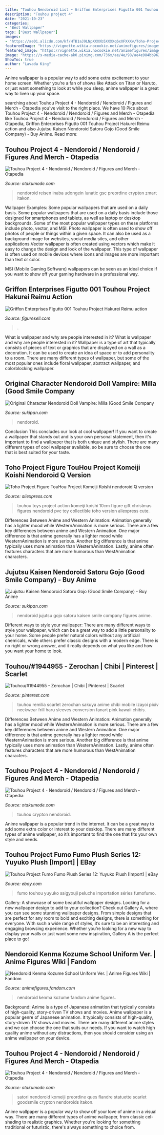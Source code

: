 ```yaml
---
title: "Touhou Nendoroid List ~ Griffon Enterprises Figutto 001 Touhou Project Hakurei Reimu Action"
description: "Touhou project 4"
date: "2021-10-23"
categories:
- "Best Wallpaper"
tags: ["Best Wallpaper"]
images:
- "https://ae01.alicdn.com/kf/HTB1aJ9LNpXXXXb5XXXXq6xXFXXXv/Toho-Project-Figure-TouHou-Project-Komeiji-Koishi-nendoroid-Q-version-10CM-PVC-Action-Figures-Collectible-Model.jpg"
featuredImage: "https://vignette.wikia.nocookie.net/animefigures/images/8/85/Nendoroid_975-1.jpg/revision/latest?cb=20180807080840"
featured_image: "https://vignette.wikia.nocookie.net/animefigures/images/8/85/Nendoroid_975-1.jpg/revision/latest?cb=20180807080840"
image: "https://s-media-cache-ak0.pinimg.com/736x/ae/4e/98/ae4e984bb962d1bf1df02e1a015f8aeb.jpg"
ShowToc: true
author: "Lavada King"
---
```



Anime wallpaper is a popular way to add some extra excitement to your home screen. Whether you’re a fan of shows like Attack on Titan or Naruto, or just want something to look at while you sleep, anime wallpaper is a great way to liven up your space.

	

		
searching about Touhou Project 4 - Nendoroid / Nendoroid / Figures and Merch - Otapedia you've visit to the right place. We have 10 Pics about Touhou Project 4 - Nendoroid / Nendoroid / Figures and Merch - Otapedia like Touhou Project 4 - Nendoroid / Nendoroid / Figures and Merch - Otapedia, Griffon Enterprises Figutto 001 Touhou Project Hakurei Reimu action and also Jujutsu Kaisen Nendoroid Satoru Gojo (Good Smile Company) - Buy Anime. Read more:
		
    
## Touhou Project 4 - Nendoroid / Nendoroid / Figures And Merch - Otapedia

<img loading=lazy src="https://d3ieicw58ybon5.cloudfront.net/ex/650.750/shop/product/49a3a6ab25d942068038ba897447da41.jpg" onerror="this.onerror=null;this.src='https://tse3.mm.bing.net/th?id=OIP.9eh1fIIuHqhAIvS86doNvwHaIi&amp;pid=15.1';" alt="Touhou Project 4 - Nendoroid / Nendoroid / Figures and Merch - Otapedia">

_Source: otakumode.com_

>nendoroid reisen inaba udongein lunatic gsc preordine crypton zmart itakon. 

	

Wallpaper Examples: Some popular wallpapers that are used on a daily basis.
Some popular wallpapers that are used on a daily basis include those designed for smartphones and tablets, as well as laptop or desktop backgrounds. Some of the most popular wallpaper types on these platforms include photo, vector, and MSI. 
Photo wallpaper is often used to show off photos of people or things within a given space. It can also be used as a background image for websites, social media sites, and other applications.Vector wallpaper is often created using vectors which make it easy to change the design and look of the wallpaper. This type of wallpaper is often used on mobile devices where icons and images are more important than text or color. 

MSI (Mobile Gaming Software) wallpapers can be seen as an ideal choice if you want to show off your gaming hardware in a professional way.

    
## Griffon Enterprises Figutto 001 Touhou Project Hakurei Reimu Action

<img loading=lazy src="https://cdn.shopify.com/s/files/1/0013/2559/6735/products/153357427567-2_1200x1200.jpg?v=1604459776" onerror="this.onerror=null;this.src='https://tse2.mm.bing.net/th?id=OIP.KycZL-rXT_enoMKXtOrXRgHaHE&amp;pid=15.1';" alt="Griffon Enterprises Figutto 001 Touhou Project Hakurei Reimu action">

_Source: figuresell.com_

>. 

	

What is wallpaper and why are people interested in it?
What is wallpaper and why are people interested in it?
Wallpaper is a type of art that typically consists of pieces of text or graphics that are displayed on a wall as a decoration. It can be used to create an idea of space or to add personality to a room. There are many different types of wallpaper, but some of the most popular ones include floral wallpaper, abstract wallpaper, and colorblocking wallpaper.

    
## Original Character Nendoroid Doll Vampire: Milla (Good Smile Company

<img loading=lazy src="https://www.sukipan.com/images/product_images/popup_images/x_gsc12689.jpg" onerror="this.onerror=null;this.src='https://tse3.mm.bing.net/th?id=OIP.__LpHV_quLUHe6O2RWaLowHaK6&amp;pid=15.1';" alt="Original Character Nendoroid Doll Vampire: Milla (Good Smile Company">

_Source: sukipan.com_

>nendoroid. 

	

Conclusion
This concludes our look at cool wallpaper! If you want to create a wallpaper that stands out and is your own personal statement, then it's important to find a wallpaper that is both unique and stylish. There are many different types of cool wallpaper available, so be sure to choose the one that is best suited for your taste.

    
## Toho Project Figure TouHou Project Komeiji Koishi Nendoroid Q Version

<img loading=lazy src="https://ae01.alicdn.com/kf/HTB1aJ9LNpXXXXb5XXXXq6xXFXXXv/Toho-Project-Figure-TouHou-Project-Komeiji-Koishi-nendoroid-Q-version-10CM-PVC-Action-Figures-Collectible-Model.jpg" onerror="this.onerror=null;this.src='https://tse2.mm.bing.net/th?id=OIP._Of78QDcUL7HV4cNoIiskQAAAA&amp;pid=15.1';" alt="Toho Project Figure TouHou Project Komeiji Koishi nendoroid Q version">

_Source: aliexpress.com_

>touhou toys project action komeiji koishi 10cm figure gift christmas figures nendoroid pvc toy collectible toho version aliexpress cute. 

	

Differences Between Anime and Western Animation: Animation generally has a lighter mood while WesternAnimation is more serious.
There are a few key differences between anime and Western Animation. One major difference is that anime generally has a lighter mood while WesternAnimation is more serious. Another big difference is that anime typically uses more animation than WesternAnimation. Lastly, anime often features characters that are more humorous than WestAnimation characters.

    
## Jujutsu Kaisen Nendoroid Satoru Gojo (Good Smile Company) - Buy Anime

<img loading=lazy src="https://www.sukipan.com/images/product_images/popup_images/x_gsc12331_c.jpg" onerror="this.onerror=null;this.src='https://tse4.mm.bing.net/th?id=OIP.x9S5c7-jnaC2h1iPRbP_MAHaKx&amp;pid=15.1';" alt="Jujutsu Kaisen Nendoroid Satoru Gojo (Good Smile Company) - Buy Anime">

_Source: sukipan.com_

>nendoroid jujutsu gojo satoru kaisen smile company figures anime. 

	

Different ways to style your wallpaper:
There are many different ways to style your wallpaper, which can be a great way to add a little personality to your home. Some people prefer natural colors without any artificial chemicals, while others prefer classic designs with a modern edge. There is no right or wrong answer, and it really depends on what you like and how you want your home to look.

    
## Touhou/#1944955 - Zerochan | Chibi | Pinterest | Scarlet

<img loading=lazy src="https://s-media-cache-ak0.pinimg.com/736x/ae/4e/98/ae4e984bb962d1bf1df02e1a015f8aeb.jpg" onerror="this.onerror=null;this.src='https://tse3.mm.bing.net/th?id=OIP.mJQVrNEi2-zQZjo_M6aagwHaKe&amp;pid=15.1';" alt="Touhou/#1944955 - Zerochan | Chibi | Pinterest | Scarlet">

_Source: pinterest.com_

>touhou remilia scarlet zerochan sakuya anime chibi mobile izayoi pixiv neckwear frill haru sleeves conversion fanart pink kawaii chibis. 

	

Differences Between Anime and Western Animation: Animation generally has a lighter mood while WesternAnimation is more serious.
There are a few key differences between anime and Western Animation. One major difference is that anime generally has a lighter mood while WesternAnimation is more serious. Another big difference is that anime typically uses more animation than WesternAnimation. Lastly, anime often features characters that are more humorous than WestAnimation characters.

    
## Touhou Project 4 - Nendoroid / Nendoroid / Figures And Merch - Otapedia

<img loading=lazy src="https://d3ieicw58ybon5.cloudfront.net/ex/801.1200/shop/product/d83b7b62a7c9476980b2505fecab0098.jpg" onerror="this.onerror=null;this.src='https://tse4.mm.bing.net/th?id=OIP.BDtgWMB9J66A2IP0ISRPBQHaLG&amp;pid=15.1';" alt="Touhou Project 4 - Nendoroid / Nendoroid / Figures and Merch - Otapedia">

_Source: otakumode.com_

>touhou crypton nendoroid. 

	

Anime wallpaper is a popular trend in the internet. It can be a great way to add some extra color or interest to your desktop. There are many different types of anime wallpaper, so it’s important to find the one that fits your own style and needs.

    
## Touhou Project Fumo Fumo Plush Series 12: Yuyuko Plush [Import] | EBay

<img loading=lazy src="https://i.ebayimg.com/images/g/a-oAAOSwVGVeWJoC/s-l400.jpg" onerror="this.onerror=null;this.src='https://tse2.mm.bing.net/th?id=OIP.vWDMn7c_xJ3QwJbcN_A0FwAAAA&amp;pid=15.1';" alt="Touhou Project Fumo Fumo Plush Series 12: Yuyuko Plush [Import] | eBay">

_Source: ebay.com_

>fumo touhou yuyuko saigyouji peluche importation séries fumofumo. 

	

Gallery: A showcase of some beautiful wallpaper designs.
Looking for a new wallpaper design to add to your collection? Check out Gallery A, where you can see some stunning wallpaper designs. From simple designs that are perfect for any room to bold and exciting designs, there is something for everyone. With such a wide range of styles, it’s sure to be an interesting and engaging browsing experience. Whether you’re looking for a new way to display your walls or just want some new inspiration, Gallery A is the perfect place to go!





	
	
    
## Nendoroid Kenma Kozume School Uniform Ver. | Anime Figures Wiki | Fandom

<img loading=lazy src="https://vignette.wikia.nocookie.net/animefigures/images/8/85/Nendoroid_975-1.jpg/revision/latest?cb=20180807080840" onerror="this.onerror=null;this.src='https://tse1.mm.bing.net/th?id=OIP.CNCqWmno1OuPLK719oYMeQDhEs&amp;pid=15.1';" alt="Nendoroid Kenma Kozume School Uniform Ver. | Anime Figures Wiki | Fandom">

_Source: animefigures.fandom.com_

>nendoroid kenma kozume fandom anime figures. 

	

Background: Anime is a type of Japanese animation that typically consists of high-quality, story-driven TV shows and movies.
Anime wallpaper is a popular genre of Japanese animation. It typically consists of high-quality, story-driven TV shows and movies. There are many different anime styles and we can choose the one that suits our needs. If you want to watch high quality anime without any distractions, then you should consider using an anime wallpaper on your device.

    
## Touhou Project 4 - Nendoroid / Nendoroid / Figures And Merch - Otapedia

<img loading=lazy src="https://d3ieicw58ybon5.cloudfront.net/ex/650.800/shop/product/130459ebdc754c388fe5e60b918f4325.jpg" onerror="this.onerror=null;this.src='https://tse2.mm.bing.net/th?id=OIP.0-KDe1KmrtrEpa1yp_S2cgHaJH&amp;pid=15.1';" alt="Touhou Project 4 - Nendoroid / Nendoroid / Figures and Merch - Otapedia">

_Source: otakumode.com_

>satori nendoroid komeiji preordine ques flandre statuette scarlet goodsmile crypton nendoroids itakon. 

	

Anime wallpaper is a popular way to show off your love of anime in a visual way. There are many different types of anime wallpaper, from classic cel-shading to realistic graphics. Whether you're looking for something traditional or futuristic, there's always something to choice from.

